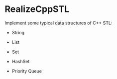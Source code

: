 # RealizeCppSTL
Implement some typical data structures of C++ STL:

 - String
 
 - List

 - Set

 - HashSet

 - Priority Queue
